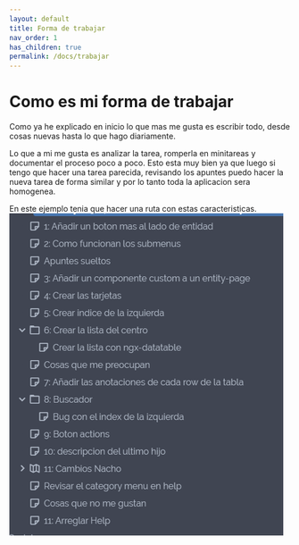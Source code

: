 ```yaml
---
layout: default
title: Forma de trabajar
nav_order: 1
has_children: true
permalink: /docs/trabajar
---
```


# Como es mi forma de trabajar

Como ya he explicado en inicio lo que mas me gusta es escribir todo, desde cosas nuevas hasta lo que hago diariamente.

Lo que a mi me gusta es analizar la tarea, romperla en minitareas y documentar el proceso poco a poco.
Esto esta muy bien ya que luego si tengo que hacer una tarea parecida, revisando los apuntes puedo hacer la nueva tarea de forma similar y por lo tanto toda la aplicacion sera homogenea.

En este ejemplo tenia que hacer una ruta con estas caracteristicas.
![72000000](../img/72000000.png)
